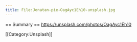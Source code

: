 ```yaml
---
title: File:Jonatan-pie-OagAyc1Eh10-unsplash.jpg
---
```


== Summary ==
https://unsplash.com/photos/OagAyc1Eh10

[[Category:Unsplash]]